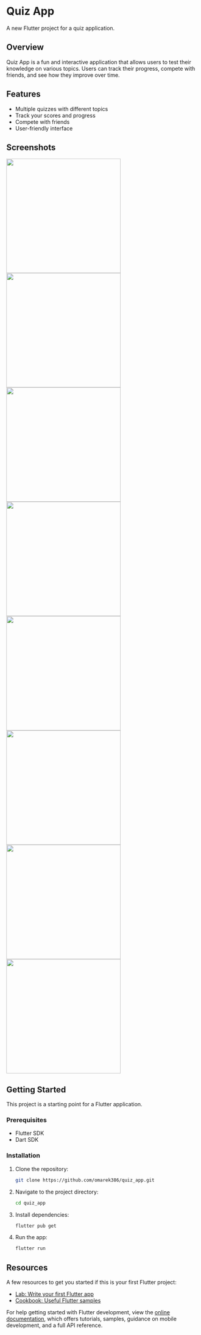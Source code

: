 # Quiz App

A new Flutter project for a quiz application.

## Overview

Quiz App is a fun and interactive application that allows users to test their knowledge on various topics. Users can track their progress, compete with friends, and see how they improve over time.

## Features

- Multiple quizzes with different topics
- Track your scores and progress
- Compete with friends
- User-friendly interface

## Screenshots

<img src="https://github.com/user-attachments/assets/cbc59caf-c370-436d-a800-aba7db10b82c" width="300">
<img src="https://github.com/user-attachments/assets/cd5a02a6-6585-401e-b3cb-fc8460bb0ae6" width="300">
<img src="https://github.com/user-attachments/assets/1df0d806-6576-4b64-8636-b7edfa6770e5" width="300">
<img src="https://github.com/user-attachments/assets/5f9d77a4-e205-4ce3-9d69-bf505bab78a6" width="300">
<img src="https://github.com/user-attachments/assets/51760ea1-456f-4547-81ed-0071fce513a7" width="300">
<img src="https://github.com/user-attachments/assets/c93079f7-0157-416a-8838-34ea9041082b" width="300">
<img src="https://github.com/user-attachments/assets/38d539da-7518-4eb5-943e-0eadda4f799e" width="300">
<img src="https://github.com/user-attachments/assets/588d447a-9684-4ead-90ec-f4b608eba306" width="300">

## Getting Started

This project is a starting point for a Flutter application.

### Prerequisites

- Flutter SDK
- Dart SDK

### Installation

1. Clone the repository:
   ```sh
   git clone https://github.com/omarek386/quiz_app.git
   ```
2. Navigate to the project directory:
   ```sh
   cd quiz_app
   ```
3. Install dependencies:
   ```sh
   flutter pub get
   ```
4. Run the app:
   ```sh
   flutter run
   ```

## Resources

A few resources to get you started if this is your first Flutter project:

- [Lab: Write your first Flutter app](https://docs.flutter.dev/get-started/codelab)
- [Cookbook: Useful Flutter samples](https://docs.flutter.dev/cookbook)

For help getting started with Flutter development, view the [online documentation](https://docs.flutter.dev/), which offers tutorials, samples, guidance on mobile development, and a full API reference.
